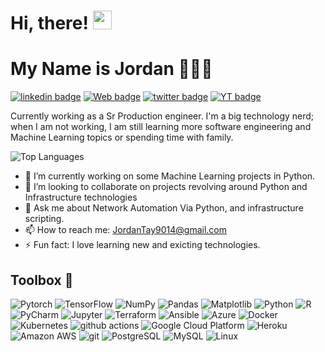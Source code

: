 <h1>Hi, there! <img src="https://emojis.slackmojis.com/emojis/images/1536351075/4594/blob-wave.gif?1536351075" width="30"/> </h1>

# My Name is Jordan 👨🏽‍🚒 

[![linkedin badge](https://img.shields.io/badge/JordanTaylor-30302f?style=flat&logo=linkedin)](https://www.linkedin.com/in/jordan-taylor-3555aba6/)
[![Web badge](https://img.shields.io/badge/WebSite-30302f?style=flat&logo=google_chrome)](https://justjordant.com/)
[![twitter badge](https://img.shields.io/badge/@Just_Jordan_T-30302f?style=flat&logo=twitter)](https://twitter.com/Just_Jordan_T)
[![YT badge](https://img.shields.io/badge/JordanT-30302f?style=flat&logo=YouTube)](https://www.youtube.com/channel/UCWMddXhNGWkzBYYS9cv-7Qg?view_as=subscriber)

Currently working as a Sr Production engineer. I'm a big technology nerd; when I am not working, I am still learning more software engineering and Machine Learning topics or spending time with family.

![Top Languages](https://github-readme-stats.vercel.app/api/top-langs/?username=JustJordanT&layout=compact)


- 🔭 I’m currently working on some Machine Learning projects in Python.
- 👯 I’m looking to collaborate on projects revolving around Python and Infrastructure technologies 
- 💬 Ask me about Network Automation Via Python, and infrastructure scripting.
- 📫 How to reach me: JordanTay9014@gmail.com
- ⚡ Fun fact: I love learning new and exicting technologies.

## Toolbox 🧰 

<p align="left">
  <img alt="Pytorch" src="https://img.shields.io/badge/-Pytorch-F37626?style=flat-square&logo=Pytorch&logoColor=white" />
  <img alt="TensorFlow" src="https://img.shields.io/badge/-TensorFlow-FF7F50?style=flat-square&logo=TensorFlow&logoColor=white" />
  <img alt="NumPy" src="https://img.shields.io/badge/-Numpy-46a2f1?style=flat-square&logo=Numpy&logoColor=white" />
  <img alt="Pandas" src="https://img.shields.io/badge/-Pandas-000000?style=flat-square&logo=Pandas&logoColor=white" />
  <img alt="Matplotlib" src="https://img.shields.io/badge/-Matplotlib-4682B4?style=flat-square&logo=Matplotlib&logoColor=white" />
  <img alt="Python" src="https://img.shields.io/badge/-Python-4fc08d?style=flat-square&logo=Python&logoColor=white"/>
  <img alt="R" src="https://img.shields.io/badge/-R-4682B4?style=flat-square&logo=R&logoColor=white"/>
  <img alt="PyCharm" src="https://img.shields.io/badge/-PyCharm-000000?style=flat-square&logo=PyCharm&logoColor=white"/>
  <img alt="Jupyter" src="https://img.shields.io/badge/-Jupyter-F37626?style=flat-square&logo=Jupyter&logoColor=white"/>
  <img alt="Terraform" src="https://img.shields.io/badge/-Terraform-623ce4?style=flat-square&logo=terraform&logoColor=white" />
  <img alt="Ansible" src="https://img.shields.io/badge/-Ansible-000000?style=flat-square&logo=Ansible&logoColor=white" />
  <img alt="Azure" src="https://img.shields.io/badge/-Azure-8DD6F9?style=flat-square&logo=microsoft-azure&logoColor=white" /> 
  <img alt="Docker" src="https://img.shields.io/badge/-Docker-46a2f1?style=flat-square&logo=docker&logoColor=white" />
  <img alt="Kubernetes" src="https://img.shields.io/badge/-Kubernetes-1E90FF?style=flat-square&logo=kubernetes&logoColor=white" />
  <img alt="github actions" src="https://img.shields.io/badge/-Github_Actions-2088FF?style=flat-square&logo=github-actions&logoColor=white" />
  <img alt="Google Cloud Platform" src="https://img.shields.io/badge/-Google_Cloud_Platform-1a73e8?style=flat-square&logo=google-cloud&logoColor=white" />
  <img alt="Heroku" src="https://img.shields.io/badge/-Heroku-430098?style=flat-square&logo=heroku&logoColor=white" />
  <img alt="Amazon AWS" src="https://img.shields.io/badge/-Amazon_AWS-F37626?style=flat-square&logo=amazonaws&logoColor=white" />
  <img alt="git" src="https://img.shields.io/badge/-Git-F05032?style=flat-square&logo=git&logoColor=white" />
  <img alt="PostgreSQL" src="https://img.shields.io/badge/-PostgreSQL-336791?style=flat-square&logo=PostgreSQL&logoColor=white" />
  <img alt="MySQL" src="https://img.shields.io/badge/-MySQL-4682B4?style=flat-square&logo=MySQL&logoColor=white" />
  <img alt="Linux" src="https://img.shields.io/badge/-Linux-FCC624?style=flat-square&logo=linux&logoColor=white" />

</p>
  

<!--
**JustJordanT/JustJordanT** is a ✨ _special_ ✨ repository because its `README.md` (this file) appears on your GitHub profile.

Here are some ideas to get you started:

- 🔭 I’m currently working on ...
- 🌱 I’m currently learning ...
- 👯 I’m looking to collaborate on ...
- 🤔 I’m looking for help with ...
- 💬 Ask me about ...
- 📫 How to reach me: ...
- 😄 Pronouns: ...
- ⚡ Fun fact: ...

## Get in touch



-->
